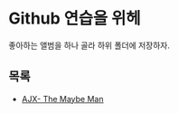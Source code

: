 # Github 연습을 위헤

좋아하는 앨범을 하나 골라 하위 폴더에 저장하자.

## 목록

- [AJX- The Maybe Man](the-maybe-man/README.md)

